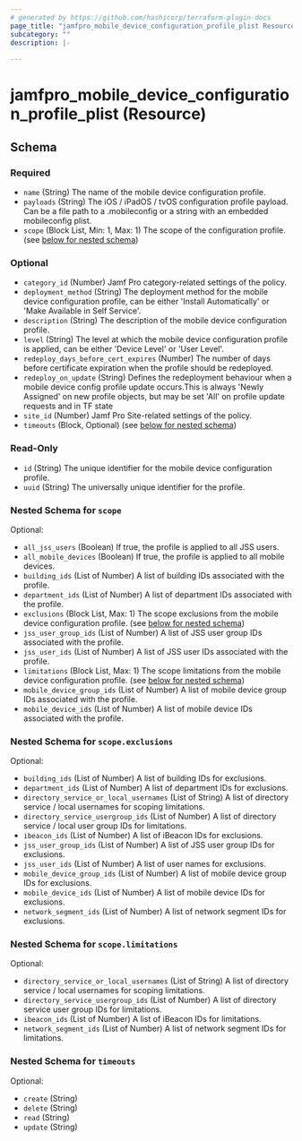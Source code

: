 ```yaml
---
# generated by https://github.com/hashicorp/terraform-plugin-docs
page_title: "jamfpro_mobile_device_configuration_profile_plist Resource - terraform-provider-jamfpro"
subcategory: ""
description: |-
  
---
```


# jamfpro_mobile_device_configuration_profile_plist (Resource)





<!-- schema generated by tfplugindocs -->
## Schema

### Required

- `name` (String) The name of the mobile device configuration profile.
- `payloads` (String) The iOS / iPadOS / tvOS configuration profile payload. Can be a file path to a .mobileconfig or a string with an embedded mobileconfig plist.
- `scope` (Block List, Min: 1, Max: 1) The scope of the configuration profile. (see [below for nested schema](#nestedblock--scope))

### Optional

- `category_id` (Number) Jamf Pro category-related settings of the policy.
- `deployment_method` (String) The deployment method for the mobile device configuration profile, can be either 'Install Automatically' or 'Make Available in Self Service'.
- `description` (String) The description of the mobile device configuration profile.
- `level` (String) The level at which the mobile device configuration profile is applied, can be either 'Device Level' or 'User Level'.
- `redeploy_days_before_cert_expires` (Number) The number of days before certificate expiration when the profile should be redeployed.
- `redeploy_on_update` (String) Defines the redeployment behaviour when a mobile device config profile update occurs.This is always 'Newly Assigned' on new profile objects, but may be set 'All' on profile update requests and in TF state
- `site_id` (Number) Jamf Pro Site-related settings of the policy.
- `timeouts` (Block, Optional) (see [below for nested schema](#nestedblock--timeouts))

### Read-Only

- `id` (String) The unique identifier for the mobile device configuration profile.
- `uuid` (String) The universally unique identifier for the profile.

<a id="nestedblock--scope"></a>
### Nested Schema for `scope`

Optional:

- `all_jss_users` (Boolean) If true, the profile is applied to all JSS users.
- `all_mobile_devices` (Boolean) If true, the profile is applied to all mobile devices.
- `building_ids` (List of Number) A list of building IDs associated with the profile.
- `department_ids` (List of Number) A list of department IDs associated with the profile.
- `exclusions` (Block List, Max: 1) The scope exclusions from the mobile device configuration profile. (see [below for nested schema](#nestedblock--scope--exclusions))
- `jss_user_group_ids` (List of Number) A list of JSS user group IDs associated with the profile.
- `jss_user_ids` (List of Number) A list of JSS user IDs associated with the profile.
- `limitations` (Block List, Max: 1) The scope limitations from the mobile device configuration profile. (see [below for nested schema](#nestedblock--scope--limitations))
- `mobile_device_group_ids` (List of Number) A list of mobile device group IDs associated with the profile.
- `mobile_device_ids` (List of Number) A list of mobile device IDs associated with the profile.

<a id="nestedblock--scope--exclusions"></a>
### Nested Schema for `scope.exclusions`

Optional:

- `building_ids` (List of Number) A list of building IDs for exclusions.
- `department_ids` (List of Number) A list of department IDs for exclusions.
- `directory_service_or_local_usernames` (List of String) A list of directory service / local usernames for scoping limitations.
- `directory_service_usergroup_ids` (List of Number) A list of directory service / local user group IDs for limitations.
- `ibeacon_ids` (List of Number) A list of iBeacon IDs for exclusions.
- `jss_user_group_ids` (List of Number) A list of JSS user group IDs for exclusions.
- `jss_user_ids` (List of Number) A list of user names for exclusions.
- `mobile_device_group_ids` (List of Number) A list of mobile device group IDs for exclusions.
- `mobile_device_ids` (List of Number) A list of mobile device IDs for exclusions.
- `network_segment_ids` (List of Number) A list of network segment IDs for exclusions.


<a id="nestedblock--scope--limitations"></a>
### Nested Schema for `scope.limitations`

Optional:

- `directory_service_or_local_usernames` (List of String) A list of directory service / local usernames for scoping limitations.
- `directory_service_usergroup_ids` (List of Number) A list of directory service user group IDs for limitations.
- `ibeacon_ids` (List of Number) A list of iBeacon IDs for limitations.
- `network_segment_ids` (List of Number) A list of network segment IDs for limitations.



<a id="nestedblock--timeouts"></a>
### Nested Schema for `timeouts`

Optional:

- `create` (String)
- `delete` (String)
- `read` (String)
- `update` (String)
